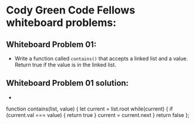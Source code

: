 # Cody Green Code Fellows whiteboard problems:

## Whiteboard Problem 01:

* Write a function called `contains()` that accepts a
linked list and a value. Return true if the value is 
in the linked list.



## Whiteboard Problem 01 solution:

* ```
function contains(list, value) {
    let current = list.root
    while(current) {
        if (current.val === value) {
            return true
        }
        current = current.next
    }
    return false
};
```
